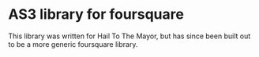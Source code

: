 # AS3 library for foursquare

This library was written for Hail To The Mayor, but has since been built out to be a more generic foursquare library.
